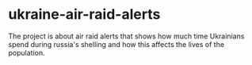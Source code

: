 # ukraine-air-raid-alerts
The project is about air raid alerts that shows how much time Ukrainians spend during russia's shelling and how this affects the lives of the population.
